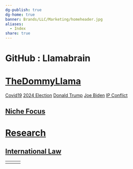 ```yaml
---
dg-publish: true
dg-home: true
banner: Brands/LLC/Marketing/homeheader.jpg
aliases:
  - Index
share: true
---
```

# GitHub : Llamabrain




# [TheDommyLlama](./TheDommyLlama.md)
[Covid19](Covid19.md)
[2024 Election](2024%20Election.md)
[Donald Trump](./Donald%20Trump.md)
[Joe Biden](./Joe%20Biden.md)
[IP Conflict](./IP%20Conflict.md)


## [Niche Focus](./Niche%20Focus.md)



# [Research](./Research.md)
## [International Law](./International%20Law.md)

|     |     |     |
| --- | --- | --- |
|     |     |     |


